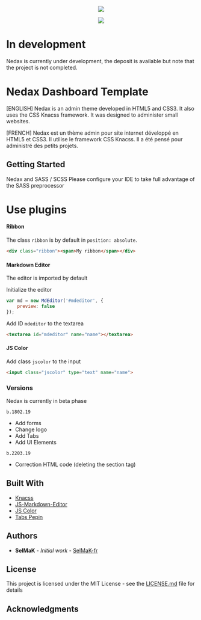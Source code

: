 <p align="center">
<img src="https://www.yann-cario.fr/public/assets/pictures/Dashboard_beta.jpg">
</p>

<p align="center">
<img src="https://img.shields.io/badge/KNACSS-framework-green.svg">
</p>


# In development
Nedax is currently under development, the deposit is available but note that the project is not completed.

# Nedax Dashboard Template

[ENGLISH]
Nedax is an admin theme developed in HTML5 and CSS3. It also uses the CSS Knacss framework.
It was designed to administer small websites.

[FRENCH]
Nedax est un thème admin pour site internet développé en HTML5 et CSS3. Il utilise le framework CSS Knacss.
Il a été pensé pour administré des petits projets.

## Getting Started

Nedax and SASS / SCSS
Please configure your IDE to take full advantage of the SASS preprocessor

# Use plugins

#### Ribbon

The class `ribbon` is by default in `position: absolute`. 

```html
<div class="ribbon"><span>My ribbon</span></div>
```
#### Markdown Editor

The editor is imported by default  

Initialize the editor  

```javascript
var md = new MdEditor('#mdeditor', {
    preview: false
});
```

Add ID `mdeditor` to the textarea    

```html
<textarea id="mdeditor" name="name"></textarea>
```

#### JS Color

Add class `jscolor` to the input  

```html
<input class="jscolor" type="text" name="name">
```

### Versions

Nedax is currently in beta phase

```
b.1802.19
```

- Add forms  
- Change logo  
- Add Tabs  
- Add UI Elements 

```
b.2203.19
```

- Correction HTML code (deleting the section tag)

## Built With

* [Knacss](https://github.com/alsacreations/KNACSS)
* [JS-Markdown-Editor](https://github.com/Grafikart/JS-Markdown-Editor)
* [JS Color](http://jscolor.com)
* [Tabs Pepin](https://github.com/alsacreations/pepin/tree/master/tabs)

## Authors

* **SelMaK** - *Initial work* - [SelMaK-fr](https://github.com/SelMaK-fr/)

## License

This project is licensed under the MIT License - see the [LICENSE.md](LICENSE.md) file for details

## Acknowledgments
